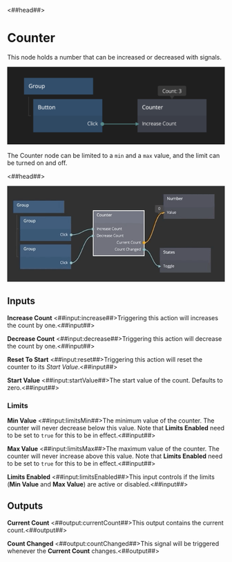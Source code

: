 <##head##>

# Counter

This node holds a <span class="ndl-data">number</span> that can be increased or decreased with <span class="ndl-signal">signals</span>.

![](counter_node.png)

The Counter node can be limited to a `min` and a `max` value, and the limit can be turned on and off.

<##head##>

![](counter.gif)

<div class = "node-inputs">

## Inputs

**Increase Count**
<##input:increase##>Triggering this action will increases the count by one.<##input##>

**Decrease Count**
<##input:decrease##>Triggering this action will decrease the count by one.<##input##>

**Reset To Start**
<##input:reset##>Triggering this action will reset the counter to its _Start Value_.<##input##>

**Start Value**
<##input:startValue##>The start value of the count. Defaults to zero.<##input##>

### Limits

**Min Value**
<##input:limitsMin##>The minimum value of the counter. The counter will never decrease below this value. Note that **Limits Enabled** need to be set to `true` for this to be in effect.<##input##>

**Max Value**
<##input:limitsMax##>The maximum value of the counter. The counter will never increase above this value. Note that **Limits Enabled** need to be set to `true` for this to be in effect.<##input##>

**Limits Enabled**
<##input:limitsEnabled##>This input controls if the limits (**Min Value** and **Max Value**) are active or disabled.<##input##>

</div>

<div class = "node-outputs">

## Outputs

**Current Count**
<##output:currentCount##>This output contains the current count.<##output##>

**Count Changed**
<##output:countChanged##>This signal will be triggered whenever the **Current Count** changes.<##output##>
</div>
